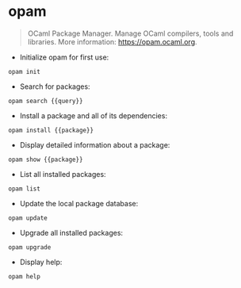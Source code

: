 # opam

> OCaml Package Manager.
> Manage OCaml compilers, tools and libraries.
> More information: <https://opam.ocaml.org>.

- Initialize opam for first use:

`opam init`

- Search for packages:

`opam search {{query}}`

- Install a package and all of its dependencies:

`opam install {{package}}`

- Display detailed information about a package:

`opam show {{package}}`

- List all installed packages:

`opam list`

- Update the local package database:

`opam update`

- Upgrade all installed packages:

`opam upgrade`

- Display help:

`opam help`
